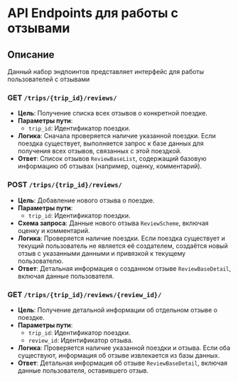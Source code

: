 # API Endpoints для работы с отзывами

## Описание

Данный набор эндпоинтов представляет интерфейс для работы пользователей с отзывами

### GET `/trips/{trip_id}/reviews/`

- **Цель**: Получение списка всех отзывов о конкретной поездке.
- **Параметры пути**:
  - `trip_id`: Идентификатор поездки.
- **Логика**: Сначала проверяется наличие указанной поездки. Если поездка существует, выполняется запрос к базе данных
  для получения всех отзывов, связанных с этой поездкой.
- **Ответ**: Список отзывов `ReviewBaseList`, содержащий базовую информацию об отзывах (например, оценку, комментарий).

### POST `/trips/{trip_id}/reviews/`

- **Цель**: Добавление нового отзыва о поездке.
- **Параметры пути**:
  - `trip_id`: Идентификатор поездки.
- **Схема запроса**: Данные нового отзыва `ReviewScheme`, включая оценку и комментарий.
- **Логика**: Проверяется наличие поездки. Если поездка существует и текущий пользователь не является её создателем,
  создаётся новый отзыв с указанными данными и привязкой к текущему пользователю.
- **Ответ**: Детальная информация о созданном отзыве `ReviewBaseDetail`, включая данные пользователя.

### GET `/trips/{trip_id}/reviews/{review_id}/`

- **Цель**: Получение детальной информации об отдельном отзыве о поездке.
- **Параметры пути**:
  - `trip_id`: Идентификатор поездки.
  - `review_id`: Идентификатор отзыва.
- **Логика**: Проверяется наличие указанной поездки и отзыва. Если оба существуют, информация об отзыве извлекается из
  базы данных.
- **Ответ**: Детальная информация об отзыве `ReviewBaseDetail`, включая данные пользователя, оставившего отзыв.